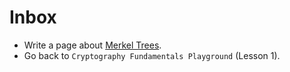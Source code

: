 # Inbox

- Write a page about [Merkel Trees](https://blog.ethereum.org/2015/11/15/merkling-in-ethereum/).
- Go back to `Cryptography Fundamentals Playground` (Lesson 1).